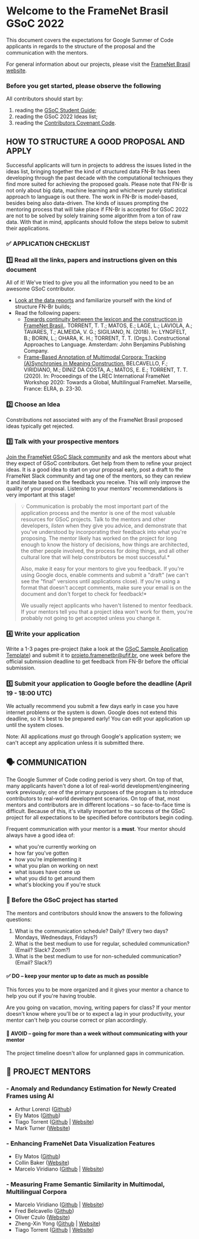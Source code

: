 # Welcome to the FrameNet Brasil GSoC 2022

This document covers the expectations for Google Summer of Code applicants in regards to the structure of the proposal and the communication with the mentors.

For general information about our projects, please visit the [FrameNet Brasil website](https://www2.ufjf.br/framenetbr-en/).

### Before you get started, please observe the following

All contributors should start by:

1. reading the [GSoC Student Guide](https://google.github.io/gsocguides/student/);
2. reading the GSoC 2022 Ideas list;
3. reading the [Contributors Covenant Code](https://github.com/FrameNetBrasil/GSoC/blob/main/GSoC2022/resources/Contributor%20Covenant%20Code%20of%20Conduct.md). 

## HOW TO STRUCTURE A GOOD PROPOSAL AND APPLY

Successful applicants will turn in projects to address the issues listed in the ideas list, bringing together the kind of structured data FN-Br has been developing through the past decade with the computational techniques they find more suited for achieving the proposed goals. Please note that FN-Br is not only about big data, machine learning and whichever purely statistical approach to language is out there. The work in FN-Br is model-based, besides being also data-driven. The kinds of issues prompting the mentoring process that will take place if FN-Br is accepted for GSoC 2022 are not to be solved by solely training some algorithm from a ton of raw data. With that in mind, applicants should follow the steps below to submit their applications.

### :white_check_mark: APPLICATION CHECKLIST

### :one: **Read all the links, papers and instructions** given on this document
All of it! We've tried to give you all the information you need to be an awesome GSoC contributor. 

  - [Look at the data reports](https://www2.ufjf.br/framenetbr-en/data/) and familiarize yourself with the kind of structure FN-Br builds;
  - Read the following papers:
    - [Towards continuity between the lexicon and the constructicon in FrameNet Brasil.](https://benjamins.com/catalog/cal.22.04tor). TORRENT, T. T.; MATOS, E.; LAGE, L.; LAVIOLA, A.; TAVARES, T.; ALMEIDA, V. G.; SIGILIANO, N. (2018).  In: LYNGFELT, B.; BORIN, L.; OHARA, K. H.; TORRENT, T. T. (Orgs.). Constructional Approaches to Language. Amsterdam: John Benjamins Publishing Company.
    - [Frame-Based Annotation of Multimodal Corpora: Tracking (A)Synchronies in Meaning Construction.](https://aclanthology.org/2020.framenet-1.4.pdf) BELCAVELLO, F.; VIRIDIANO, M.; DINIZ DA COSTA, A.; MATOS, E. E.; TORRENT, T. T. (2020). In: Proceedings of the LREC International FrameNet Workshop 2020: Towards a Global, Multilingual FrameNet. Marseille, France: ELRA, p. 23-30. 

### :two: **Choose an Idea**
Constributions not associated with any of the FrameNet Brasil proposed ideas typically get rejected.

### :three: **Talk with your prospective mentors**

[Join the FrameNet GSoC Slack community](https://docs.google.com/forms/d/e/1FAIpQLScUae49egxm87DGYsgpUdifNfW0WQJ3GoL-MYyYnSLi8k7Vag/viewform) and ask the mentors about what they expect of GSoC contributors. Get help from them to refine your project ideas. It is a good idea to start on your proposal early, post a draft to the FrameNet Slack community and tag one of the mentors, so they can review it and iterate based on the feedback you receive. This will only improve the quality of your proposal. Listening to your mentors' recommendations is very important at this stage!

> :bulb: Communication is probably the most important part of the application process and the mentor is one of the most valuable resources for GSoC projects. Talk to the mentors and other developers, _listen_ when they give you advice, and demonstrate that you've understood by incorporating their feedback into what you're proposing. The mentor likely has worked on the project for long enough to know the history of decisions, how things are architected, the other people involved, the process for doing things, and all other cultural lore that will help constributors be most successful.* 
>
> Also, make it easy for your mentors to give you feedback. If you're using Google docs, enable comments and submit a "draft" (we can't see the "final" versions until applications close). If you're using a format that doesn't accept comments, make sure your email is on the document and don't forget to check for feedback!*
> 
> We usually reject applicants who haven't listened to mentor feedback. If your mentors tell you that a project idea won't work for them, you're probably not going to get accepted unless you change it.

### :four: **Write your application**

Write a 1-3 pages pre-project (take a look at the [GSoC Sample Application Template](https://github.com/FrameNetBrasil/GSoC/blob/main/GSoC2022/resources/GSoC%20Sample%20Application%20Template.md "GSoC Sample Application Template.md")) and submit it to projeto.framenetbr@ufjf.br, one week before the official submission deadline to get feedback from FN-Br before the official submission.


### :five: **Submit your application to Google before the deadline (April 19 - 18:00 UTC)**
We actually recommend you submit a few days early in case you have internet problems or the system is down. Google does not extend this deadline, so it's best to be prepared early! You can edit your application up until the system closes.

Note: All applications _must_ go through Google's application system; we can't accept any application unless it is submitted there.

## :speaking_head: COMMUNICATION

The Google Summer of Code coding period is very short. On top of that, many applicants haven't done a lot of real-world development/engineering work previously; one of the primary purposes of the program is to introduce contributors to real-world development scenarios. On top of that, most mentors and contributors are in different locations – so face-to-face time is difficult. Because of this, it's vitally important to the success of the GSoC project for all expectations to be specified before contributors begin coding.

Frequent communication with your mentor is a **must**. Your mentor should always have a good idea of:

-  what you're currently working on
-  how far you've gotten
-  how you're implementing it
-  what you plan on working on next
-  what issues have come up
-  what you did to get around them
-  what's blocking you if you're stuck

### :handshake: Before the GSoC project has started

The mentors and contributors should know the answers to the following questions:

1.  What is the communication schedule? Daily? (Every two days? Mondays, Wednesdays, Fridays?)
2.  What is the best medium to use for regular, scheduled communication? (Email? Slack? Zoom?)
3.  What is the best medium to use for non-scheduled communication? (Email? Slack?)

#### :white_check_mark: DO – keep your mentor up to date as much as possible
    
This forces you to be more organized and it gives your mentor a chance to help you out if you're having trouble.

Are you going on vacation, moving, writing papers for class? If your mentor doesn't know where you'll be or to expect a lag in your productivity, your mentor can't help you course correct or plan accordingly.
    
#### :no_entry_sign: AVOID – going for more than a week without communicating with your mentor
    
The project timeline doesn't allow for unplanned gaps in communication.

## :bust_in_silhouette: PROJECT MENTORS

### - Anomaly and Redundancy Estimation for Newly Created Frames using AI 
  - Arthur Lorenzi ([Github](https://github.com/arthurlorenzi))
  - Ely Matos ([Github](https://github.com/elymatos))
  - Tiago Torrent ([Github](https://github.com/tttorrent) | [Website](https://tiagotorrent.com))
  - Mark Turner ([Website](https://markturner.org))

### - Enhancing FrameNet Data Visualization Features
  - Ely Matos ([Github](https://github.com/elymatos))
  - Collin Baker ([Website](https://www.icsi.berkeley.edu/icsi/people/collinb))
  - Marcelo Viridiano ([Github](https://github.com/viridiano) | [Website](https://viridiano.com))

### - Measuring Frame Semantic Similarity in Multimodal, Multilingual Corpora 
  - Marcelo Viridiano ([Github](https://github.com/viridiano) | [Website](https://viridiano.com))
  - Fred Belcavello ([Github](https://github.com/fredbelcavello))
  - Oliver Czulo ([Website](https://home.uni-leipzig.de/czulo/))
  - Zheng-Xin Yong ([Github](https://github.com/yongzx) | [Website](https://yongzx.github.io))
  - Tiago Torrent ([Github](https://github.com/tttorrent) | [Website](https://tiagotorrent.com))

